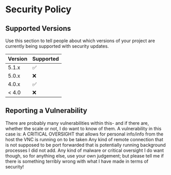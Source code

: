 # Security Policy

## Supported Versions

Use this section to tell people about which versions of your project are
currently being supported with security updates.

| Version | Supported          |
| ------- | ------------------ |
| 5.1.x   | :white_check_mark: |
| 5.0.x   | :x:                |
| 4.0.x   | :white_check_mark: |
| < 4.0   | :x:                |

## Reporting a Vulnerability

There are probably many vulnerabilities within this- and if there are, whether the scale or not, I do want to know of them.
A vulnerability in this case is: 
A CRITICAL OVERSIGHT that allows for personal info/info from the host the VNC is running on to be taken
Any kind of remote connection that is not supposed to be port forwarded that is potentially running background processes I did not add.
Any kind of malware or critical oversight I do want though, so for anything else, use your own judgement; but please tell me if there is something terribly wrong with what I have made in terms of security!
